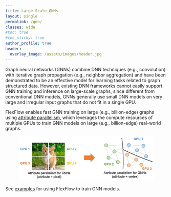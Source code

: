 ```yaml
---
title: Large-Scale GNNs
layout: single
permalink: /gnn/
classes: wide
#toc: true
#toc_sticky: true
author_profile: true
header:
  overlay_image: /assets/images/header.jpg 
---
```


Graph neural networks (GNNs) combine DNN techniques (e.g., convolution) with iterative graph propagation (e.g., neighbor aggregation) and have been demonstrated to be an effective model for learning tasks related to graph structured data.
However, existing DNN frameworks cannot easily support GNN training and inference on large-scale graphs, since different from conventional DNN models, GNNs generally use small DNN models on very large and irregular input graphs that do not fit in a single GPU.

FlexFlow enables fast GNN training on large (e.g., billion-edge) graphs using [attribute parallelism](https://cs.stanford.edu/~zhihao/papers/mlsys20.pdf), which leverages the compute resources of multiple GPUs to train GNN models on large (e.g., billion-edge) real-world graphs.

<figure>
<img src="/assets/images/attribute_parallelism.jpg">
</figure>

See [examples](https://github.com/jiazhihao/roc) for using FlexFlow to train GNN models.
